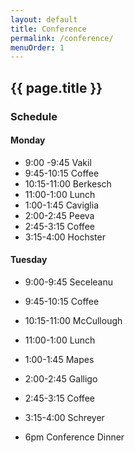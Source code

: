 ```yaml
---
layout: default
title: Conference
permalink: /conference/
menuOrder: 1
---
```


## {{ page.title }}

### Schedule

#### Monday

* 9:00 -9:45 Vakil
* 9:45-10:15 Coffee
* 10:15-11:00 Berkesch
* 11:00-1:00 Lunch
* 1:00-1:45 Caviglia
* 2:00-2:45 Peeva
* 2:45-3:15 Coffee
* 3:15-4:00 Hochster

#### Tuesday

* 9:00-9:45 Seceleanu
* 9:45-10:15 Coffee
* 10:15-11:00 McCullough
* 11:00-1:00 Lunch
* 1:00-1:45 Mapes
* 2:00-2:45 Galligo
* 2:45-3:15 Coffee
* 3:15-4:00 Schreyer

* 6pm Conference Dinner